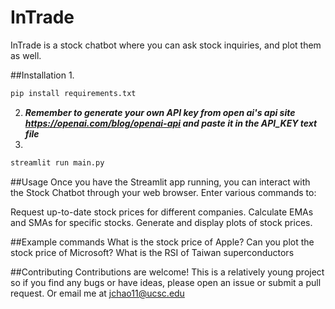# InTrade
InTrade is a stock chatbot where you can ask stock inquiries, and plot them as well.

##Installation
1.
```bash
pip install requirements.txt
```
2. ***Remember to generate your own API key from open ai's api site https://openai.com/blog/openai-api
  and paste it in the API_KEY text file***
3.
```bash
streamlit run main.py
```

##Usage
Once you have the Streamlit app running, you can interact with the Stock Chatbot through your web browser. Enter various commands to:

Request up-to-date stock prices for different companies.
Calculate EMAs and SMAs for specific stocks.
Generate and display plots of stock prices.

##Example commands
What is the stock price of Apple?
Can you plot the stock price of Microsoft?
What is the RSI of Taiwan superconductors

##Contributing
Contributions are welcome! This is a relatively young project so if you find any bugs or have ideas, please open an issue or submit a pull request.
Or email me at jchao11@ucsc.edu
